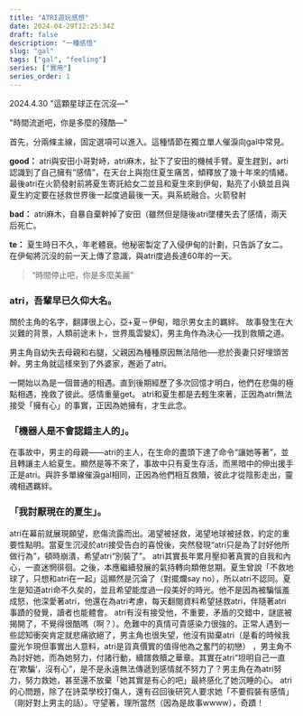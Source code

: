 ```yaml
---
title: "ATRI遊玩感想"
date: 2024-04-29T12:25:34Z
draft: false
description: "一種感悟"
slug: "gal"
tags: ["gal", "feeling"]
series: ["實用"]
series_order: 1
---
```

2024.4.30
"這顆星球正在沉沒—"

"時間流逝吧，你是多麼的殘酷—"

首先，分兩條主線，固定選項可以進入。這種情節在獨立單人催淚向gal中常見。

**good：**
atri與安田小哥對峙，atri麻木，扯下了安田的機械手臂。夏生趕到，arti認識到了自己擁有“感情”，在天台上與抱住夏生痛苦，傾釋放了幾十年來的情緒。最後atri在火箭發射前將夏生寄託給女二並且和夏生來到伊甸，點亮了小鎮並且與夏生約定要在拯救世界後一起度過最後一天。與系統融合。火箭發射

**bad：**
atri麻木，自暴自棄幹掉了安田（雖然但是隨後atri墜樓失去了感情，兩天后死亡。

**te：**
夏生時日不久，年老體衰。他秘密製定了入侵伊甸的計劃，只告訴了女二。在伊甸將沉沒的前一天上傳了意識，與atri度過長達60年的一天。

> “時間停止吧，你是多麼美麗”

### atri，吾輩早已久仰大名。
關於主角的名字，翻譯很上心，亞+夏－伊甸，暗示男女主的羈絆。
故事發生在大災難的背景，人類前途未卜，世界風雲變幻，男主角作為決心──找到救贖之道。

男主角自幼失去母親和右腿，父親因為種種原因無法陪他──悲於喪妻只好埋頭苦幹。男主角就這樣來到了外婆家，邂逅了atri。

一開始以為是一個普通的相遇。直到後期經歷了多次回憶才明白，他們在悲傷的極點相遇，挽救了彼此。感情重量get。 atri和夏生都是去輕生來著，正因為atri無法接受「擁有心」的事實，正因為她擁有，才生此念。

### 「機器人是不會認錯主人的」。
在事故中，男主的母親——atri的主人，在生命的盡頭下達了命令“讓她等著”，並且轉讓主人給夏生。顯然是等不來了，事故中只有夏生存活，而黑暗中的伸出援手正是atri。與許多單線催淚gal相同，正因為他們相互救贖，彼此才從陰影走出，靈魂相遇羈絆。

### 「我討厭現在的夏生」。
atri在幕前就展現願望，悲傷流露而出。渴望被拯救，渴望地球被拯救，約定的重要性點明。當夏生沉浸於atri接受告白的喜悅後，突然發現“atri只是為了討好他所做行為”，頓時崩潰，希望atri“別裝了”。 atri其實長年累月壓抑著真實的自我和內心，一直迷惘徘徊。之後，本應繼續發展的氣持轉向類倦怠期。夏生曾說「不救地球了，只想和atri在一起」這顯然是沉淪了（對擺爛say no），所以atri不認同。夏生是知道atri命不久矣的，並且希望能度過一段美好的時光。他不是因為被騙惱羞成怒，他深愛著atri，他還在為atri考慮，每天翻閱資料希望拯救atri，伴隨著atri事蹟的發覺，讀者也能體會。 atri有沒有接受他，不重要，矛盾的交錯中，謎底被揭開了，不覺得很酷嗎（啊？）。危難中的真情可貴感染力很強的。正常人遇到一些認知衝突肯定就悲痛欲絕了，男主角也很失望，他沒有拋棄atri（是看的時候我靈光乍現但事實出人意料，atri是貨真價實的值得他為之奮鬥的初戀） ，男主角不為討好她，而為她努力，付諸行動，續譜救贖之華章。其實在atri“坦明自己一直在‘欺騙’，沒有心”，是不是永遠無法傳遞到感情就不努力了？男主角在為atri努力，努力救她，甚至還不放棄「她其實是有心的吧」最終感化了她沉睡的心。 atri的心問題，除了在詩菜學校打傷人，還有召回後研究人要求她「不要假裝有感情」（剛好對上男主的話）。守望著，理所當然（因為是故事wwww），奇蹟！
